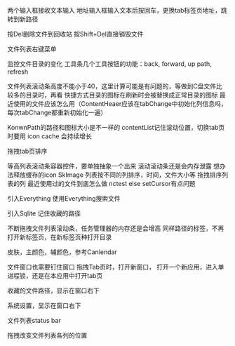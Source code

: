 两个输入框接收文本输入
地址输入框输入文本后按回车，更换tab标签页地址，跳转到新路径

按Del删除文件到回收站
按Shift+Del直接销毁文件

文件列表右键菜单

监控文件目录的变化
工具条几个工具按钮的功能：back, forward, up path, refresh

文件列表滚动条高度不能小于40，这里计算可能是有问题的，等做到C盘文件比较多的目录时，再看
快捷方式目录的图标在刷新时会被替换成正常目录的图标
最近使用的文件应该怎么用（ContentHeaer应该在tabChange中初始化列信息吗，每次tabChange都重新初始化一遍）


KonwnPath的路径和图标大小是不一样的
contentList记住滚动位置，切换tab页时要用
icon cache 会持续增长

拖拽tab页排序

等高列表滚动条容器控件，要单独抽象一个出来
滚动滚动条还是会内存泄露
想办法释放缓存的icon SkImage
列表按不同的列排序，时间，文件大小等
拖拽排序列表的列
最近使用过的文件到底怎么做
nctest else setCursor有点问题

引入Everything
使用Everything搜索文件

引入Sqlite
记住收藏的路径

不断拖拽文件列表滚动条，任务管理器的内存还是会增高
同样路径的标签，不再打开新标签页，在新标签页种打开目录

皮肤，主颜色，辅颜色，参考Canlendar

文件窗口也需要钉住窗口
拖拽Tab页时，打开新窗口，
打开一个新应用，进入单进程锁，还是在本应用中打开tab页

收藏的文件路径，显示在窗口右下

系统设置，显示在窗口右下

文件列表status bar

拖拽改变文件列表各列的位置